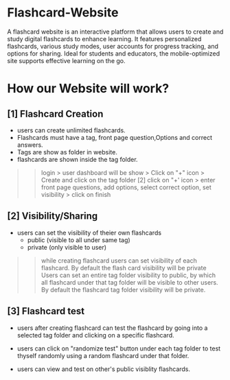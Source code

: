 # Flashcard-Website
A flashcard website is an interactive platform that allows users to create and study digital flashcards to enhance learning. It features personalized flashcards, various study modes, user accounts for progress tracking, and options for sharing. Ideal for students and educators, the mobile-optimized site supports effective learning on the go.

# How our Website will work?

## [1] Flashcard Creation 
- users can create unlimited flashcards.
- Flashcards must have a tag, front page question,Options and correct answers.
- Tags are show as folder in website.
- flashcards are shown inside the tag folder.

>>  login > user dashboard will be show > Click on "+" icon > Create and click on the tag folder [2] click on "+' icon > enter front page questions, add options, select correct option, set visibility > click on finish

## [2] Visibility/Sharing
- users can set the visibility of theier own flashcards 
	- public (visible to all under same tag)
	- private (only visible to user)

>> while creating flashcard users can set visibility of each flashcard. By default the flash card visibility will be private
>> Users can set an entire tag folder visibility to public, by which all flashcard under that tag folder will be visible to other users. By default the flashcard tag folder visibility will be private.

## [3] Flashcard test
- users after creating flashcard can test the flashcard by going into a selected tag folder and clicking on a specific flashcard.

- users can click on "randomize test" button under each tag folder to test thyself randomly using a random flashcard under that folder.

- users can view and test on other's public visiblity flashcards.

## 

 
